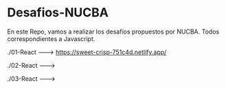 # Desafios-NUCBA
En este Repo, vamos a realizar los desafíos propuestos por NUCBA.
Todos correspondientes a Javascript.

./01-React ---> https://sweet-crisp-751c4d.netlify.app/

./02-React ---> 

./03-React ---> 